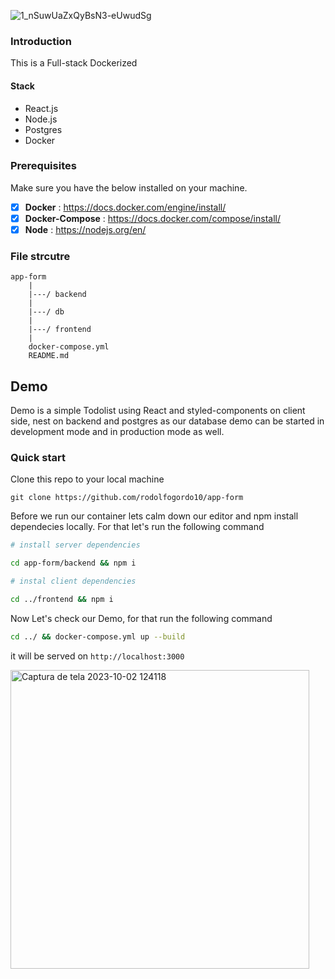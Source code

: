 
![1_nSuwUaZxQyBsN3-eUwudSg](https://github.com/rodolfogordo10/app-form/assets/11947679/2c379ba3-93f8-4ea8-9d66-e02360bbe0d5)

### Introduction

This is a Full-stack Dockerized

#### Stack

- React.js
- Node.js
- Postgres
- Docker

### Prerequisites

Make sure you have the below installed on your machine.

- [x] **Docker** : https://docs.docker.com/engine/install/
- [x] **Docker-Compose** : https://docs.docker.com/compose/install/
- [x] **Node** : https://nodejs.org/en/

### File strcutre

```
app-form
    |
    |---/ backend
    |
    |---/ db
    |
    |---/ frontend
    |
    docker-compose.yml
    README.md
```

## Demo

Demo is a simple Todolist using React and styled-components on client side, nest on backend and postgres as our database
demo can be started in development mode and in production mode as well.


### Quick start

Clone this repo to your local machine

```
git clone https://github.com/rodolfogordo10/app-form
```

Before we run our container lets calm down our editor and npm install dependecies locally.
For that let's run the following command

```bash
# install server dependencies

cd app-form/backend && npm i

# instal client dependencies

cd ../frontend && npm i
```

Now Let's check our Demo, for that run the following command

```bash
cd ../ && docker-compose.yml up --build
```

it will be served on `http://localhost:3000`

<img width="478" alt="Captura de tela 2023-10-02 124118" src="https://github.com/rodolfogordo10/app-form/assets/11947679/2dbda9c0-1809-4126-bbcf-cdfb8b7b50a4">

